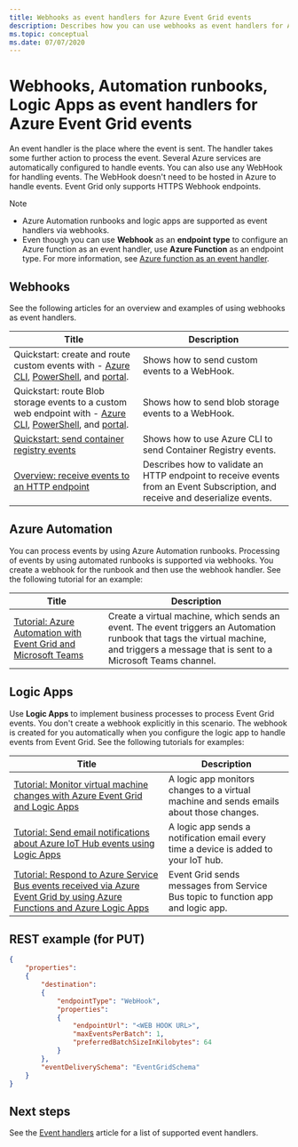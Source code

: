 ```yaml
---
title: Webhooks as event handlers for Azure Event Grid events
description: Describes how you can use webhooks as event handlers for Azure Event Grid events. Azure Automation runbooks and logic apps are supported as event handlers via webhooks. 
ms.topic: conceptual
ms.date: 07/07/2020
---
```


# Webhooks, Automation runbooks, Logic Apps as event handlers for Azure Event Grid events
An event handler is the place where the event is sent. The handler takes some further action to process the event. Several Azure services are automatically configured to handle events. You can also use any WebHook for handling events. The WebHook doesn't need to be hosted in Azure to handle events. Event Grid only supports HTTPS Webhook endpoints.

> [!NOTE]
> - Azure Automation runbooks and logic apps are supported as event handlers via webhooks. 
> - Even though you can use **Webhook** as an **endpoint type** to configure an Azure function as an event handler, use **Azure Function** as an endpoint type. For more information, see [Azure function as an event handler](handler-functions.md).

## Webhooks
See the following articles for an overview and examples of using webhooks as event handlers. 

|Title  |Description  |
|---------|---------|
| Quickstart: create and route custom events with - [Azure CLI](custom-event-quickstart.md), [PowerShell](custom-event-quickstart-powershell.md), and [portal](custom-event-quickstart-portal.md). | Shows how to send custom events to a WebHook. |
| Quickstart: route Blob storage events to a custom web endpoint with - [Azure CLI](../storage/blobs/storage-blob-event-quickstart.md?toc=%2fazure%2fevent-grid%2ftoc.json), [PowerShell](../storage/blobs/storage-blob-event-quickstart-powershell.md?toc=%2fazure%2fevent-grid%2ftoc.json), and [portal](blob-event-quickstart-portal.md). | Shows how to send blob storage events to a WebHook. |
| [Quickstart: send container registry events](../container-registry/container-registry-event-grid-quickstart.md?toc=%2fazure%2fevent-grid%2ftoc.json) | Shows how to use Azure CLI to send Container Registry events. |
| [Overview: receive events to an HTTP endpoint](receive-events.md) | Describes how to validate an HTTP endpoint to receive events from an Event Subscription, and receive and deserialize events. |


## Azure Automation
You can process events by using Azure Automation runbooks. Processing of events by using automated runbooks is supported via webhooks. You create a webhook for the runbook and then use the webhook handler. See the following tutorial for an example: 

|Title  |Description  |
|---------|---------|
|[Tutorial: Azure Automation with Event Grid and Microsoft Teams](ensure-tags-exists-on-new-virtual-machines.md) |Create a virtual machine, which sends an event. The event triggers an Automation runbook that tags the virtual machine, and triggers a message that is sent to a Microsoft Teams channel. |


## Logic Apps
Use **Logic Apps** to implement business processes to process Event Grid events. You don't create a webhook explicitly in this scenario. The webhook is created for you automatically when you configure the logic app to handle events from Event Grid. See the following tutorials for examples: 

|Title  |Description  |
|---------|---------|
| [Tutorial: Monitor virtual machine changes with Azure Event Grid and Logic Apps](monitor-virtual-machine-changes-event-grid-logic-app.md) | A logic app monitors changes to a virtual machine and sends emails about those changes. |
| [Tutorial: Send email notifications about Azure IoT Hub events using Logic Apps](publish-iot-hub-events-to-logic-apps.md) | A logic app sends a notification email every time a device is added to your IoT hub. |
| [Tutorial: Respond to Azure Service Bus events received via Azure Event Grid by using Azure Functions and Azure Logic Apps](../service-bus-messaging/service-bus-to-event-grid-integration-example.md?toc=%2fazure%2fevent-grid%2ftoc.json) | Event Grid sends messages from Service Bus topic to function app and logic app. |

## REST example (for PUT)

```json
{
	"properties": 
	{
		"destination": 
		{
			"endpointType": "WebHook",
			"properties": 
			{
				"endpointUrl": "<WEB HOOK URL>",
				"maxEventsPerBatch": 1,
				"preferredBatchSizeInKilobytes": 64
			}
		},
		"eventDeliverySchema": "EventGridSchema"
	}
}
```

## Next steps
See the [Event handlers](event-handlers.md) article for a list of supported event handlers. 
